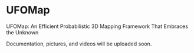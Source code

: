 # UFOMap
UFOMap: An Efficient Probabilistic 3D Mapping Framework That Embraces the Unknown

Documentation, pictures, and videos will be uploaded soon.
